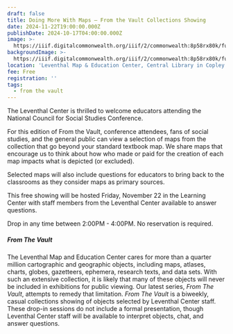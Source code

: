 ```yaml
---
draft: false
title: Doing More With Maps — From the Vault Collections Showing
date: 2024-11-22T19:00:00.000Z
publishDate: 2024-10-17T04:00:00.000Z
image: >-
  https://iiif.digitalcommonwealth.org/iiif/2/commonwealth:8p58rx80k/full/1200,/0/default.jpg
backgroundImage: >-
  https://iiif.digitalcommonwealth.org/iiif/2/commonwealth:8p58rx80k/full/1200,/0/default.jpg
location: 'Leventhal Map & Education Center, Central Library in Copley Square'
fee: Free
registration: ''
tags:
  - from the vault
---
```


The Leventhal Center is thrilled to welcome educators attending the National Council for Social Studies Conference.

For this edition of From the Vault, conference attendees, fans of social studies, and the general public can view a selection of maps from the collection that go beyond your standard textbook map. We share maps that encourage us to think about how who made or paid for the creation of each map impacts what is depicted (or excluded).

Selected maps will also include questions for educators to bring back to the classrooms as they consider maps as primary sources.

This free showing will be hosted Friday, November 22 in the Learning Center with staff members from the Leventhal Center available to answer questions.

Drop in any time between 2:00PM - 4:00PM. No reservation is required.

##### ***From The Vault***

The Leventhal Map and Education Center cares for more than a quarter million cartographic and geographic objects, including maps, atlases, charts, globes, gazetteers, ephemera, research texts, and data sets. With such an extensive collection, it is likely that many of these objects will never be included in exhibitions for public viewing. Our latest series, *From The Vault*, attempts to remedy that limitation. *From The Vault* is a biweekly, casual collections showing of objects selected by Leventhal Center staff. These drop-in sessions do not include a formal presentation, though Leventhal Center staff will be available to interpret objects, chat, and answer questions.
